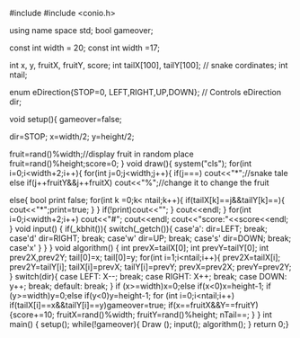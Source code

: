 #include <iostream>
#include <conio.h>

using name space std;
bool gameover;

const int width = 20;
const int width =17;

int x, y, fruitX, fruitY, score;
int tailX[100], tailY[100]; // snake cordinates;
int ntail;

enum eDirection{STOP=0, LEFT,RIGHT,UP,DOWN}; // Controls
eDirection dir;

void setup(){
gameover=false;

dir=STOP;
x=width/2;
y=height/2;

fruit=rand()%width;//display fruit in random place
fruit=rand()%height;score=0;
}
void draw(){
system("cls");
for(int i=0;i<width+2;i++){
for(int j=0;j<width;j++){
if(j===)
cout<<"*";//snake tale
else if(j++fruitY&&j++fruitX)
cout<<"%";//change it to change the fruit

else{
bool print false;
for(int k =0;k< ntail;k++){
if(tailX[k]==j&&tailY[k]==){
cout<<"*";print=true;
}
}
if(!print)cout<<"";
}
cout<<endl;
}
for(int i=0;i<width+2;i++)
cout<<"#";
cout<<endl;
cout<<"score:"<<score<<endl;
}
void input()
{
if(_kbhit()){
switch(_getch()){
case'a':
dir=LEFT;
break;
case'd'
dir=RIGHT;
break;
case'w'
dir=UP;
break;
case's'
dir=DOWN;
break;
case'x'
}
}
}
void algorithm()
{
int prevX=tailX[0];
int prevY=tailY[0];
int prev2X,prev2Y;
tail[0]=x;
tail[0]=y;
for(int i=1;i<ntail;i++){
prev2X=tailX[i];
prev2Y=tailY[i];
tailX[i]=prevX;
tailY[i]=prevY;
prevX=prev2X;
prevY=prev2Y;
}
switch(dir){
case LEFT:
X--;
break;
case RIGHT:
X++;
break;
case DOWN:
y++;
break;
default:
break;
}
if (x>=width)x=0;else if(x<0)x=height-1;
if (y>=width)y=0;else if(y<0)y=height-1;
for (int i=0;i<ntail;i++)
if(tailX[i]==x&&tailY[i]==y)gameover=true;
if(x==fruitX&&Y==fruitY){score+=10;
fruitX=rand()%width;
fruitY=rand()%height;
nTail==;
}
}
int main()
{
setup();
while(!gameover){
Draw ();
input();
algorithm();
}
return 0;}

